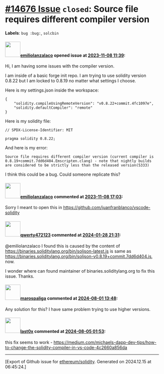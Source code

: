 # [\#14676 Issue](https://github.com/ethereum/solidity/issues/14676) `closed`: Source file requires different compiler version
**Labels**: `bug :bug:`, `solcbin`


#### <img src="https://avatars.githubusercontent.com/u/133013130?v=4" width="50">[emiliolanzalaco](https://github.com/emiliolanzalaco) opened issue at [2023-11-08 11:39](https://github.com/ethereum/solidity/issues/14676):

Hi, I am having some issues with the compiler version. 

I am inside of a basic forge init repo. I am trying to use solidity version 0.8.22 but I am locked to 0.8.19 no matter what settings I choose. 

Here is my settings.json inside the workspace:
```
{
    "solidity.compileUsingRemoteVersion": "v0.8.22+commit.4fc1097e",
    "solidity.defaultCompiler": "remote"
}
```

Here is my solidity file:
```
// SPDX-License-Identifier: MIT

pragma solidity 0.8.22;
```

And here is my error:
```
Source file requires different compiler version (current compiler is 0.8.19+commit.7dd6d404.Emscripten.clang) - note that nightly builds are considered to be strictly less than the released version(5333)
```

I think this could be a bug. Could someone replicate this?

#### <img src="https://avatars.githubusercontent.com/u/133013130?v=4" width="50">[emiliolanzalaco](https://github.com/emiliolanzalaco) commented at [2023-11-08 17:03](https://github.com/ethereum/solidity/issues/14676#issuecomment-1802302614):

Sorry I meant to open this in https://github.com/juanfranblanco/vscode-solidity

#### <img src="https://avatars.githubusercontent.com/u/5781325?u=ac84b5b66296afe0bca5ca76ed43ddb331b5c7d8&v=4" width="50">[qwerty472123](https://github.com/qwerty472123) commented at [2024-01-28 21:31](https://github.com/ethereum/solidity/issues/14676#issuecomment-1913728228):

@emiliolanzalaco 
I found this is caused by the content of <https://binaries.soliditylang.org/bin/soljson-latest.js> is same as <https://binaries.soliditylang.org/bin/soljson-v0.8.19+commit.7dd6d404.js>, now.

I wonder where can found maintainer of binaries.soliditylang.org to fix this issue. Thanks.

#### <img src="https://avatars.githubusercontent.com/u/85342918?v=4" width="50">[marospaliga](https://github.com/marospaliga) commented at [2024-08-01 13:48](https://github.com/ethereum/solidity/issues/14676#issuecomment-2263110407):

Any solution for this? I have same problem trying to use higher versions.

#### <img src="https://avatars.githubusercontent.com/u/149659005?v=4" width="50">[last0x](https://github.com/last0x) commented at [2024-08-05 01:53](https://github.com/ethereum/solidity/issues/14676#issuecomment-2268026215):

this fix seems to work - https://medium.com/michaels-dapp-dev-tips/how-to-change-the-solidity-compiler-in-vs-code-4c2660a856da


-------------------------------------------------------------------------------



[Export of Github issue for [ethereum/solidity](https://github.com/ethereum/solidity). Generated on 2024.12.15 at 06:45:24.]
